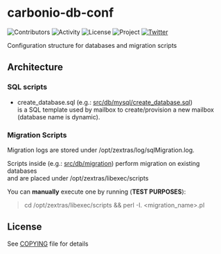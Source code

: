 # carbonio-db-conf

![Contributors](https://img.shields.io/github/contributors/zextras/carbonio-db-conf "Contributors")
![Activity](https://img.shields.io/github/commit-activity/m/zextras/carbonio-db-conf "Activity") ![License](https://img.shields.io/badge/license-AGPL%203-green
"License")
![Project](https://img.shields.io/badge/project-carbonio-informational
"Project")
[![Twitter](https://img.shields.io/twitter/url/https/twitter.com/zextras.svg?style=social&label=Follow%20%40zextras)](https://twitter.com/zextras)

Configuration structure for databases and migration scripts

## Architecture

### SQL scripts
- create_database.sql (e.g.: [src/db/mysql/create_database.sql](src/db/mysql/create_database.sql)) \
is a SQL template used by mailbox to create/provision a new mailbox (database name is dynamic).

### Migration Scripts
Migration logs are stored under /opt/zextras/log/sqlMigration.log.

Scripts inside (e.g.: [src/db/migration](src/db/migration)) perform migration on existing databases \
and are placed under /opt/zextras/libexec/scripts

You can **manually** execute one by running (**TEST PURPOSES**):
> cd /opt/zextras/libexec/scripts && perl -I. <migration_name>.pl


## License

See [COPYING](COPYING) file for details
